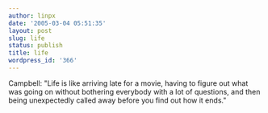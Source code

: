 ```yaml
---
author: linpx
date: '2005-03-04 05:51:35'
layout: post
slug: life
status: publish
title: life
wordpress_id: '366'
---
```


Campbell: "Life is like arriving late for a movie, having to figure out what
was going on without bothering everybody with a lot of questions, and then
being unexpectedly called away before you find out how it ends."

